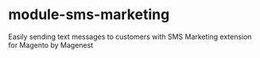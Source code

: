 # module-sms-marketing
Easily sending text messages to customers with SMS Marketing extension for Magento by Magenest
